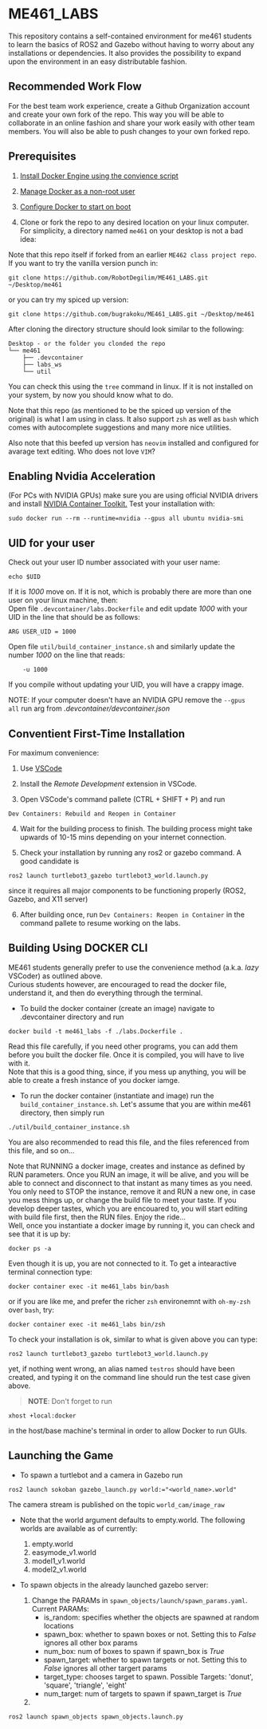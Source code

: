 # ME461_LABS

This repository contains a self-contained environment for me461 students to learn the basics of ROS2 and Gazebo without having to worry about any installations or dependencies. It also provides the possibility to expand upon the environment in an easy distributable fashion.

## Recommended Work Flow

For the best team work experience, create a Github Organization account and create your own fork of the repo. This way you will be able to collaborate in an online fashion and share your work easily with other team members. You will also be able to push changes to your own forked repo. 

## Prerequisites

1. [Install Docker Engine using the convience script](https://docs.docker.com/engine/install/ubuntu/#install-using-the-convenience-script) 

2. [Manage Docker as a non-root user](https://docs.docker.com/engine/install/linux-postinstall/#manage-docker-as-a-non-root-user)

3. [Configure Docker to start on boot](https://docs.docker.com/engine/install/linux-postinstall/#configure-docker-to-start-on-boot-with-systemd)

4. Clone or fork the repo to any desired location on your linux computer. For simplicity, a directory named ```me461``` on your desktop is not a bad idea:

Note that this repo itself if forked from an earlier ```ME462 class project repo```. 
If you want to try the vanilla version punch in:
```  
git clone https://github.com/RobotDegilim/ME461_LABS.git ~/Desktop/me461
```  

or you can try my spiced up version:
```  
git clone https://github.com/bugrakoku/ME461_LABS.git ~/Desktop/me461
```  

After cloning the directory structure should look similar to the following:

```
Desktop - or the folder you clonded the repo
└── me461
    ├── .devcontainer
    ├── labs_ws
    └── util
```

You can check this using the ```tree``` command in linux.  If it is not installed on your system, by now you should know what to do.  

Note that this repo (as mentioned to be the spiced up version of the original) is what I am using in class. It also support ```zsh``` as well as ```bash``` which comes with autocomplete suggestions and many more nice utilities.

Also note that this beefed up version has ```neovim``` installed and configured for avarage text editing. Who does not love ```VIM```?  



## Enabling Nvidia Acceleration

(For PCs with NVIDIA GPUs) make sure you are using official NVIDIA drivers and install [NVIDIA Container Toolkit.](https://docs.nvidia.com/datacenter/cloud-native/container-toolkit/latest/install-guide.html) Test your installation with:  
```
sudo docker run --rm --runtime=nvidia --gpus all ubuntu nvidia-smi
```

## UID for your user  
Check out your user ID number associated with your user name:
```
echo $UID
```
If it is _1000_ move on. If it is not, which is probably there are more than one user on your linux machine, then:  
Open file ```.devcontainer/labs.Dockerfile``` and edit update _1000_ with your UID in the line that should be as follows:  
```
ARG USER_UID = 1000
```
Open file ```util/build_container_instance.sh``` and similarly update the number _1000_ on the line that reads:
```
    -u 1000
```

If you compile without updating your UID, you will have a crappy image.  


NOTE: If your computer doesn't have an NVIDIA GPU remove the ```--gpus all``` run arg from *.devcontainer/devcontainer.json*

## Conventient First-Time Installation 

For maximum convenience:
 
1. Use [VSCode](https://code.visualstudio.com/docs/setup/linux)
  
2. Install the _Remote Development_ extension in VSCode.

3. Open VSCode's command pallete (CTRL + SHIFT + P) and run 
```
Dev Containers: Rebuild and Reopen in Container
```

4. Wait for the building process to finish. The building process might take upwards of 10-15 mins depending on your internet connection. 

5. Check your installation by running any ros2 or gazebo command. A good candidate is 
```
ros2 launch turtlebot3_gazebo turtlebot3_world.launch.py
```
since it requires all major components to be functioning properly (ROS2, Gazebo, and X11 server)

6. After building once, run ```Dev Containers: Reopen in Container``` in the command pallete to resume working on the labs.


## Building Using DOCKER CLI

ME461 students generally prefer to use the convenience method (a.k.a. _lazy_ VSCoder) as outlined above.  
Curious students however, are encouraged to read the docker file, understand it, and then do everything through the terminal.

- To build the docker container (create an image) navigate to .devcontainer directory and run 
```
docker build -t me461_labs -f ./labs.Dockerfile .
```  
Read this file carefully, if you need other programs, you can add them before you built the docker file. Once it is compiled, you will have to live with it.  
Note that this is a good thing, since, if  you mess up anything, you will be able to create a fresh instance of you docker iamge.

- To run the docker container (instantiate and image) run the ```build_container_instance.sh```.  Let's assume that you are within me461 directory, then simply run 
```
./util/build_container_instance.sh
```
You are also recommended to read this file, and the files referenced from this file, and so on...  

Note that RUNNING a docker image, creates and instance as defined by RUN parameters. Once you RUN an image, it will be alive, and you will be able to connect and disconnect to that instant as many times as you need. You only need to STOP the instance, remove it and RUN a new one, in case you mess things up, or change the build file to meet your taste. If you develop deeper tastes, which you are encouared to, you will start editing with build file first, then the RUN files. Enjoy the ride...  
Well, once you instantiate a docker image by running it, you can check and see that it is up by:
```
docker ps -a
```

Even though it is up, you are not connected to it. To get a intearactive terminal connection type:
```
docker container exec -it me461_labs bin/bash
```
or if you are like me, and prefer the richer ```zsh``` environemnt with ```oh-my-zsh``` over ```bash```, try:
```
docker container exec -it me461_labs bin/zsh
```

To check your installation is ok, similar to what is given above you can type: 
```
ros2 launch turtlebot3_gazebo turtlebot3_world.launch.py
```
yet, if nothing went wrong, an alias named ```testros``` should have been created, and typing it on the command line should run the test case given above.  


> **NOTE**: Don't forget to run
```
xhost +local:docker
```
in the host/base machine's terminal in order to allow Docker to run GUIs.

## Launching the Game

- To spawn a turtlebot and a camera in Gazebo run 
```
ros2 launch sokoban gazebo_launch.py world:="<world_name>.world"
``` 

The camera stream is published on the topic `world_cam/image_raw`

- Note that the world argument defaults to empty.world. The following worlds are available as of currently:
    1. empty.world
    2. easymode_v1.world
    3. model1_v1.world
    4. model2_v1.world

- To spawn objects in the already launched gazebo server: 
    1. Change the PARAMs in ```spawn_objects/launch/spawn_params.yaml```. Current PARAMs:
        - is_random: specifies whether the objects are spawned at random locations 
        - spawn_box: whether to spawn boxes or not. Setting this to *False* ignores all other box params
        - num_box: num of boxes to spawn if spawn_box is *True*
        - spawn_target: whether to spawn targets or not. Setting this to *False* ignores all other targert params
        - target_type: chooses target to spawn. Possible Targets: 'donut', 'square', 'triangle', 'eight'
        - num_target:  num of targets to spawn if spawn_target is *True*
    2. 
```
ros2 launch spawn_objects spawn_objects.launch.py
```


